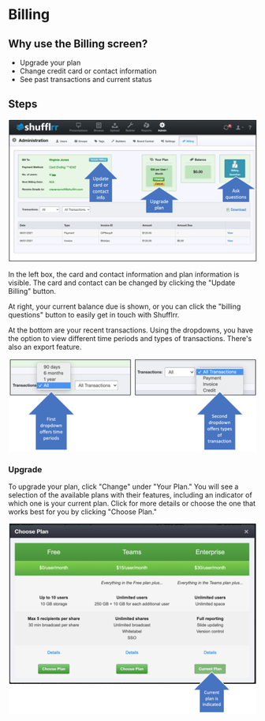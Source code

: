 # Billing

## Why use the Billing screen? 

* Upgrade your plan
* Change credit card or contact information
* See past transactions and current status

## Steps

![Billing screen](img/admin-billing.png)

In the left box, the card and contact information and plan information is visible. The card and contact can be changed by clicking the "Update Billing" button. 

At right, your current balance due is shown, or you can click the "billing questions" button to easily get in touch with Shufflrr. 

At the bottom are your recent transactions. Using the dropdowns, you have the option to view different time periods and types of transactions. There's also an export feature. 

![Using the dropdowns to select what is shown in the grid](img/admin-billing-dropdowns.png)

### Upgrade

To upgrade your plan, click "Change" under "Your Plan." You will see a selection of the available plans with their features, including an indicator of which one is your current plan. Click for more details or choose the one that works best for you by clicking "Choose Plan."

![Plan options](img/admin-billing-chooseplan.png)



